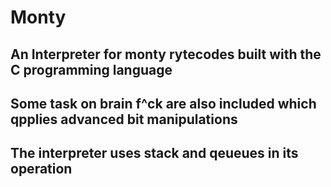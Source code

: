 # Monty

## An Interpreter for monty rytecodes built with the C programming language

## Some task on brain f^ck are also included which qpplies advanced bit manipulations

## The interpreter uses stack and qeueues in its operation

